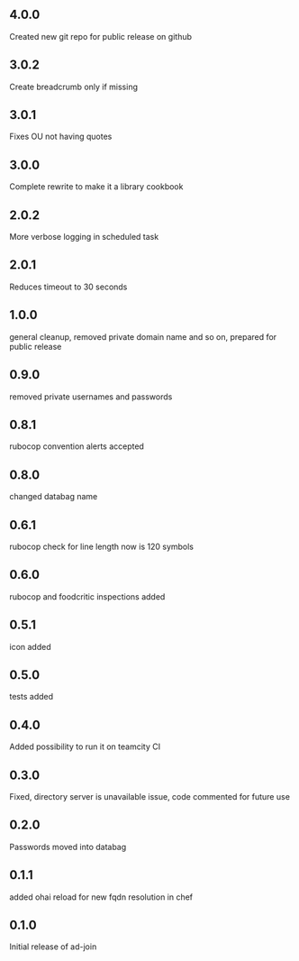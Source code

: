 4.0.0
-----
Created new git repo for public release on github

3.0.2
-----
Create breadcrumb only if missing

3.0.1
-----
Fixes OU not having quotes

3.0.0
-----
Complete rewrite to make it a library cookbook

2.0.2
-----
More verbose logging in scheduled task

2.0.1
-----
Reduces timeout to 30 seconds

1.0.0
-----
general cleanup, removed private domain name and so on, prepared for public release

0.9.0
-----
removed private usernames and passwords

0.8.1
-----
rubocop convention alerts accepted

0.8.0
-----
changed databag name

0.6.1
-----
rubocop check for line length now is 120 symbols

0.6.0
-----
rubocop and foodcritic inspections added

0.5.1
-----
icon added

0.5.0
-----
tests added

0.4.0
-----
Added possibility to run it on teamcity CI

0.3.0
-----
Fixed, directory server is unavailable issue, code commented for future use

0.2.0
-----
Passwords moved into databag

0.1.1
-----
added ohai reload for new fqdn resolution in chef

0.1.0
-----
Initial release of ad-join
